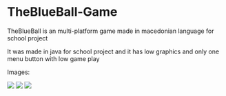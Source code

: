 # TheBlueBall-Game
TheBlueBall is an multi-platform game made in macedonian language for school project

It was made in java for school project and it has low graphics and only one menu button with low game play 

Images:

![](http://i.imgur.com/5lfVbDm.jpg)
![](http://i.imgur.com/SbOFTtr.jpg)
![](http://i.imgur.com/WhoV1BU.jpg)